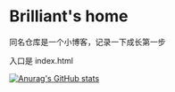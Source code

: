 # Brilliant's home

同名仓库是一个小博客，记录一下成长第一步

入口是 index.html


[![Anurag's GitHub stats](https://github-readme-stats.vercel.app/api?username=Bri1987)](https://github.com/anuraghazra/github-readme-stats)
